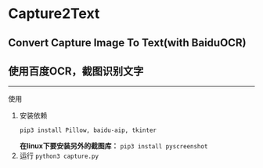 # Capture2Text
Convert Capture Image To Text(with BaiduOCR)
---
## 使用百度OCR，截图识别文字
---
使用
1. 安装依赖
    ```
    pip3 install Pillow, baidu-aip, tkinter
    ```
    **在linux下要安装另外的截图库：**
    `pip3 install pyscreenshot`
2. 运行
    `python3 capture.py`